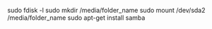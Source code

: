 sudo fdisk -l
sudo mkdir /media/folder_name
sudo mount /dev/sda2 /media/folder_name
sudo apt-get install samba

